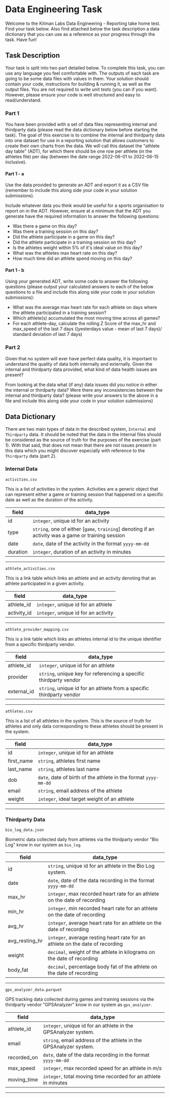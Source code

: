 # Data Engineering Task

Welcome to the Kitman Labs Data Engineering - Reporting take home test. Find your task below. Also find attached below the task description a data dictionary that you can use as a reference as your progress through the task. Have fun!

## Task Description

Your task is split into two part detailed below. To complete this task, you can use any language you feel comfortable with. The outputs of each task are going to be some data files with values in them. Your solution should contain your code, instructions for building & running it, as well as the output files. You are not required to write unit tests (you can if you want). However, please ensure your code is well structured and easy to read/understand.

### Part 1

You have been provided with a set of data files representing internal and thirdparty data (please read the data dictionary below before starting the task). The goal of this exercise is to combine the internal and thirdparty data into one dataset for use in a reporting solution that allows customers to create their own charts from the data. We will call this dataset the "athlete day table" (ADT), for which there should be one row per athlete (in the athletes file) per day (between the date range 2022-06-01 to 2022-06-15 inclusive).

#### Part 1 - a

Use the data provided to generate an ADT and export it as a CSV file (remember to include this along side your code in your solution submissions).

Include whatever data you think would be useful for a sports organisation to report on in the ADT. However, ensure at a minimum that the ADT you generate have the required information to answer the following questions:

- Was there a game on this day?
- Was there a training session on this day?
- Did the athlete participate in a game on this day?
- Did the athlete participate in a training session on this day?
- Is the athletes weight within 5% of it's ideal value on this day?
- What was the athletes max heart rate on this day?
- How much time did an athlete spend moving on this day?

#### Part 1 - b

Using your generated ADT, write some code to answer the following questions (please output your calculated answers to each of the below questions to a file and include this along side your code in your solution submissions):
  
- What was the average max heart rate for each athlete on days where the athlete participated in a training session?
- Which athlete(s) accumulated the most moving time across all games?
- For each athlete-day, calculate the rolling Z Score of the max_hr and max_speed of the last 7 days ((yesterdays value - mean of last 7 days)/ standard deviation of last 7 days) 

### Part 2

Given that no system will ever have perfect data quality, it is important to understand the quality of data both internally and externally. Given the internal and thirdparty data provided, what kind of data health issues are present?

From looking at the data what (if any) data issues did you notice in either the internal or thirdparty data? Were there any inconsistencies between the internal and thirdparty data? (please write your answers to the above in a file and include this along side your code in your solution submissions)


## Data Dictionary

There are two main types of data in the described system, `Internal` and `Thirdparty` data. It should be noted that the data in the Internal files should be considered as the source of truth for the purposes of the exercise (part 1). With that said, that does not mean that there are not issues present in this data which you might discover especially with reference to the `Thirdparty` data (part 2).

### Internal Data

`activities.csv`

This is a list of activities in the system. Activities are a generic object that can represent either a game or training session that happened on a specific date as well as the duration of the activity.

| field | data_type |
| --- | --- |
| id | `integer`, unique id for an activity|
| type| `string`, one of either [`game`, `training`] denoting if an activity was a game or training session|
| date| `date`, date of the activity in the format `yyyy-mm-dd` |
| duration| `integer`, duration of an activity in minutes |

---

`athlete_activities.csv`

This is a link table which links an athlete and an activity denoting that an athlete participated in a given activity.

| field | data_type |
| --- | --- |
| athlete_id | `integer`, unique id for an athlete|
| activity_id | `integer`, unique id for an activity|

---

`athlete_provider_mapping.csv`

This is a link table which links an athletes internal id to the unique identifier from a specific thirdparty vendor.

| field | data_type |
| --- | --- |
| athlete_id | `integer`, unique id for an athlete|
| provider | `string`, unique key for referencing a specific thirdparty vendor|
| external_id | `string`, unique id for an athlete from a specific thirdparty vendor|

---

`athletes.csv`

This is a list of all athletes in the system. This is the source of truth for athletes and only data corresponding to these athletes should be present in the system.

| field | data_type |
| --- | --- |
| id | `integer`, unique id for an athlete |
| first_name | `string`, athletes first name |
| last_name | `string`, athletes last name |
| dob | `date`, date of birth of the athlete in the format `yyyy-mm-dd` |
| email | `string`, email address of the athlete |
| weight | `integer`, ideal target weight of an athlete |

---

### Thirdparty Data

`bio_log_data.json`

Biometric data collected daily from athletes via the thirdparty vendor "Bio Log" know in our system as `bio_log`.

| field | data_type |
| --- | --- |
| id | `string`, unique id for an athlete in the Bio Log system. |
| date | `date`, date of the data recording in the format `yyyy-mm-dd` |
| max_hr | `integer`, max recorded heart rate for an athlete on the date of recording |
| min_hr | `integer`, min recorded heart rate for an athlete on the date of recording |
| avg_hr | `integer`, average heart rate for an athlete on the date of recording |
| avg_resting_hr | `integer`, average resting heart rate for an athlete on the date of recording |
| weight | `decimal`, weight of the athlete in kilograms on the date of recording |
| body_fat | `decimal`, percentage body fat of the athlete on the date of recording |

---

`gps_analyzer_data.parquet`

GPS tracking data collected during games and training sessions via the thirdparty vendor "GPSAnalyzer" know in our system as `gps_analyzer`.

| field | data_type |
| --- | --- |
| athlete_id | `integer`, unique id for an athlete in the GPSAnalyzer system. |
| email | `string`, email address of the athlete in the GPSAnalyzer system. |
| recorded_on | `date`, date of the data recording in the format `yyyy-mm-dd` |
| max_speed | `integer`, max recorded speed for an athlete in m/s |
| moving_time | `integer`, total moving time recorded for an athlete in minutes |

---
